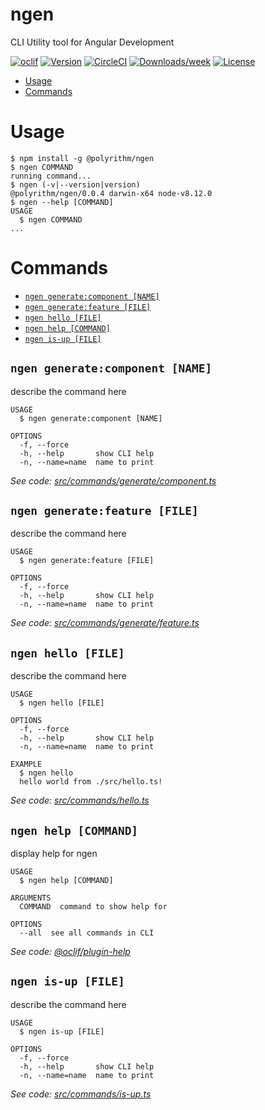 ngen
====

CLI Utility tool for Angular Development

[![oclif](https://img.shields.io/badge/cli-oclif-brightgreen.svg)](https://oclif.io)
[![Version](https://img.shields.io/npm/v/ngen.svg)](https://npmjs.org/package/ngen)
[![CircleCI](https://circleci.com/gh/Polyrithm/ngen/tree/master.svg?style=shield)](https://circleci.com/gh/Polyrithm/ngen/tree/master)
[![Downloads/week](https://img.shields.io/npm/dw/ngen.svg)](https://npmjs.org/package/ngen)
[![License](https://img.shields.io/npm/l/ngen.svg)](https://github.com/Polyrithm/ngen/blob/master/package.json)

<!-- toc -->
* [Usage](#usage)
* [Commands](#commands)
<!-- tocstop -->
# Usage
<!-- usage -->
```sh-session
$ npm install -g @polyrithm/ngen
$ ngen COMMAND
running command...
$ ngen (-v|--version|version)
@polyrithm/ngen/0.0.4 darwin-x64 node-v8.12.0
$ ngen --help [COMMAND]
USAGE
  $ ngen COMMAND
...
```
<!-- usagestop -->
# Commands
<!-- commands -->
* [`ngen generate:component [NAME]`](#ngen-generatecomponent-name)
* [`ngen generate:feature [FILE]`](#ngen-generatefeature-file)
* [`ngen hello [FILE]`](#ngen-hello-file)
* [`ngen help [COMMAND]`](#ngen-help-command)
* [`ngen is-up [FILE]`](#ngen-is-up-file)

## `ngen generate:component [NAME]`

describe the command here

```
USAGE
  $ ngen generate:component [NAME]

OPTIONS
  -f, --force
  -h, --help       show CLI help
  -n, --name=name  name to print
```

_See code: [src/commands/generate/component.ts](https://github.com/Polyrithm/ngen/blob/v0.0.4/src/commands/generate/component.ts)_

## `ngen generate:feature [FILE]`

describe the command here

```
USAGE
  $ ngen generate:feature [FILE]

OPTIONS
  -f, --force
  -h, --help       show CLI help
  -n, --name=name  name to print
```

_See code: [src/commands/generate/feature.ts](https://github.com/Polyrithm/ngen/blob/v0.0.4/src/commands/generate/feature.ts)_

## `ngen hello [FILE]`

describe the command here

```
USAGE
  $ ngen hello [FILE]

OPTIONS
  -f, --force
  -h, --help       show CLI help
  -n, --name=name  name to print

EXAMPLE
  $ ngen hello
  hello world from ./src/hello.ts!
```

_See code: [src/commands/hello.ts](https://github.com/Polyrithm/ngen/blob/v0.0.4/src/commands/hello.ts)_

## `ngen help [COMMAND]`

display help for ngen

```
USAGE
  $ ngen help [COMMAND]

ARGUMENTS
  COMMAND  command to show help for

OPTIONS
  --all  see all commands in CLI
```

_See code: [@oclif/plugin-help](https://github.com/oclif/plugin-help/blob/v2.1.2/src/commands/help.ts)_

## `ngen is-up [FILE]`

describe the command here

```
USAGE
  $ ngen is-up [FILE]

OPTIONS
  -f, --force
  -h, --help       show CLI help
  -n, --name=name  name to print
```

_See code: [src/commands/is-up.ts](https://github.com/Polyrithm/ngen/blob/v0.0.4/src/commands/is-up.ts)_
<!-- commandsstop -->
